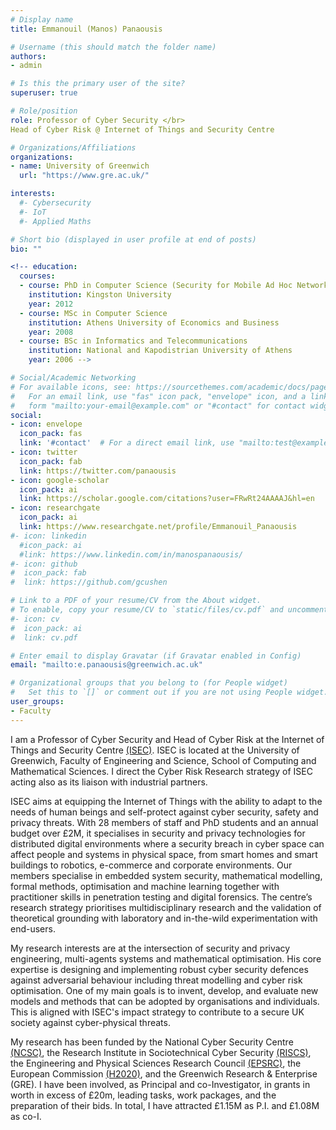 ```yaml
---
# Display name
title: Emmanouil (Manos) Panaousis

# Username (this should match the folder name)
authors:
- admin

# Is this the primary user of the site?
superuser: true

# Role/position
role: Professor of Cyber Security </br>
Head of Cyber Risk @ Internet of Things and Security Centre

# Organizations/Affiliations
organizations:
- name: University of Greenwich
  url: "https://www.gre.ac.uk/"

interests:
  #- Cybersecurity
  #- IoT
  #- Applied Maths

# Short bio (displayed in user profile at end of posts)
bio: ""

<!-- education:
  courses:
  - course: PhD in Computer Science (Security for Mobile Ad Hoc Networks)
    institution: Kingston University
    year: 2012
  - course: MSc in Computer Science
    institution: Athens University of Economics and Business
    year: 2008
  - course: BSc in Informatics and Telecommunications
    institution: National and Kapodistrian University of Athens
    year: 2006 -->

# Social/Academic Networking
# For available icons, see: https://sourcethemes.com/academic/docs/page-builder/#icons
#   For an email link, use "fas" icon pack, "envelope" icon, and a link in the
#   form "mailto:your-email@example.com" or "#contact" for contact widget.
social:
- icon: envelope
  icon_pack: fas
  link: '#contact'  # For a direct email link, use "mailto:test@example.org".
- icon: twitter
  icon_pack: fab
  link: https://twitter.com/panaousis
- icon: google-scholar
  icon_pack: ai
  link: https://scholar.google.com/citations?user=FRwRt24AAAAJ&hl=en
- icon: researchgate
  icon_pack: ai
  link: https://www.researchgate.net/profile/Emmanouil_Panaousis
#- icon: linkedin
  #icon_pack: ai
  #link: https://www.linkedin.com/in/manospanaousis/
#- icon: github
#  icon_pack: fab
#  link: https://github.com/gcushen

# Link to a PDF of your resume/CV from the About widget.
# To enable, copy your resume/CV to `static/files/cv.pdf` and uncomment the lines below.
#- icon: cv
#  icon_pack: ai
#  link: cv.pdf

# Enter email to display Gravatar (if Gravatar enabled in Config)
email: "mailto:e.panaousis@greenwich.ac.uk"

# Organizational groups that you belong to (for People widget)
#   Set this to `[]` or comment out if you are not using People widget.
user_groups:
- Faculty
---
```

I am a Professor of Cyber Security and Head of Cyber Risk at the Internet of Things and Security Centre [(ISEC)](https://www.gre.ac.uk/research/groups/isec). ISEC is located at the University of Greenwich, Faculty of Engineering and Science, School of Computing and Mathematical Sciences. I direct the Cyber Risk Research strategy of ISEC acting also as its liaison with industrial partners.

<!-- ISEC team consists of PhD students, postdoctoral researchers, visiting researchers, and industrial experts. Our research and development outcomes are in the field of cyber risk management. -->

<!-- Our members possess expertise in security and privacy engineering, multi-agents systems and mathematical optimisation. Our goal is to invent, develop, and evaluate new models and methods. CRL's impact strategy is to contribute to a more secure UK society against cyber threats. Besides heading CRL, I direct the Cyber Risk Research strategy of the Internet of Things and Security Centre acting also as its liaison with industrial partners. -->

ISEC aims at equipping the Internet of Things with the ability to adapt to the needs of human beings and self-protect against cyber security, safety and privacy threats. With 28 members of staff and PhD students and an annual budget over £2M, it specialises in security and privacy technologies for distributed digital environments where a security breach in cyber space can affect people and systems in physical space, from smart homes and smart buildings to robotics, e-commerce and corporate environments. Our members specialise in embedded system security, mathematical modelling, formal methods, optimisation and machine learning together with practitioner skills in penetration testing and digital forensics. The centre’s research strategy prioritises multidisciplinary research and the validation of theoretical grounding with laboratory and in-the-wild experimentation with end-users.

My research interests are at the intersection of security and privacy engineering, multi-agents systems and mathematical optimisation. His core expertise is designing and implementing robust cyber security defences against adversarial behaviour including threat modelling and cyber risk optimisation. One of my main goals is to invent, develop, and evaluate new models and methods that can be adopted by organisations and individuals. This is aligned with ISEC's impact strategy to contribute to a secure UK society against cyber-physical threats.

My research has been funded by the National Cyber Security Centre [(NCSC)](https://www.ncsc.gov.uk/), the Research Institute in Sociotechnical Cyber Security [(RISCS)](https://www.riscs.org.uk/), the Engineering and Physical Sciences Research Council [(EPSRC)](https://epsrc.ukri.org/), the European Commission [(H2020)](https://ec.europa.eu/programmes/horizon2020/en), and the Greenwich Research & Enterprise (GRE). I have been involved, as Principal and co-Investigator, in grants in worth in excess of £20m, leading tasks, work packages, and the preparation of their bids. In total, I have attracted £1.15M as P.I. and £1.08M as co-I.

<!-- **Service** - I sit on the Conference on Decision and Game Theory for Security [(GameSec)](https://www.gamesec-conf.org/) Advisory Committee panel. GameSec is a small and highly specialised conference in the intersection of cybersecurity and decision support. It has been instrumental in building and maintaining the community around this topic while it is ranked 20th among all computer science conferences for computer security and cryptography, one position below the prestigious IEEE Computer Security Foundations Symposium [(source)](https://research.com/conference-rankings/computer-science/2021/computer-security-cryptography).

I am an Associate Editor of the IET Information Security journal, reviewer of numerous high impact factor journals including IEEE TIFS and TDSC, Senior member of the IEEE, Advisory Board member of the H2020 SPIDER and H2020 SECANT projects, member of the [(EPSRC)](https://epsrc.ukri.org) Associate Peer Review College, Member of the College of Peer Reviewers of the [(REPHRAIN)](https://www.rephrain.ac.uk/) (National Research Centre on Privacy, Harm Reduction and Adversarial Influence Online), and External Evaluator for the Romanian Agency for Quality Assurance in Higher Education. -->

<!-- **Research Funding**  -->

<!-- My research involves:
* Modelling cyber risk using threat modelling, vulnerability assessment, control-based risk assessment.
* Studying the impact of cyber attacks in numerous use cases including healthcare, smart home, smart grid, and 5G infrastructure.
* Designing and developing robust architectures as well as AI-powered decision-support methods to mitigate cyber risks.
* Modelling cybersecurity decisions using Cost-Benefit Analysis and AI techniques based on game theory and optimisation to determine optimal cyber-related behaviours subject to limited resources. -->
